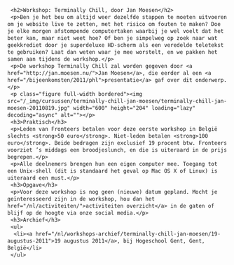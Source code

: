      <h2>Workshop: Terminally Chill, door Jan Moesen</h2>
     <p>Ben je het beu om altijd weer dezelfde stappen te moeten uitvoeren om je website live te zetten, met het risico om fouten te maken? Doe je elke morgen afstompende computertaken waarbij je wel voelt dat het beter kan, maar niet weet hoe? Of ben je simpelweg op zoek naar wat geekkrediet door je superdeluxe HD-scherm als een veredelde teletekst te gebruiken? Laat dan weten waar je mee worstelt, en we pakken het samen aan tijdens de workshop.</p>
     <p>De workshop Terminally Chill zal worden gegeven door <a href="http://jan.moesen.nu/">Jan Moesen</a>, die eerder al een <a href="/bijeenkomsten/2011/phl">presentatie</a> gaf over dit onderwerp.</p>
     <p class="figure full-width bordered"><img src="/_img/cursussen/terminally-chill-jan-moesen/terminally-chill-jan-moesen-20110819.jpg" width="600" height="204" loading="lazy" decoding="async" alt=""></p>
     <h3>Praktisch</h3>
     <p>Leden van Fronteers betalen voor deze eerste workshop in België slechts <strong>50 euro</strong>. Niet-leden betalen <strong>100 euro</strong>. Beide bedragen zijn exclusief 19 procent btw. Fronteers voorziet ’s middags een broodjeslunch, en die is uiteraard in de prijs begrepen.</p>
     <p>Alle deelnemers brengen hun een eigen computer mee. Toegang tot een Unix-shell (dit is standaard het geval op Mac OS X of Linux) is uiteraard een must.</p>
     <h3>Opgave</h3>
     <p>Voor deze workshop is nog geen (nieuwe) datum gepland. Mocht je geïnteresseerd zijn in de workshop, hou dan het href="/nl/activiteiten/">activiteiten overzicht</a> in de gaten of blijf op de hoogte via onze social media.</p>
     <h3>Archief</h3>
     <ul>
      <li><a href="/nl/workshops-archief/terminally-chill-jan-moesen/19-augustus-2011">19 augustus 2011</a>, bij Hogeschool Gent, Gent, België</li>
     </ul>
